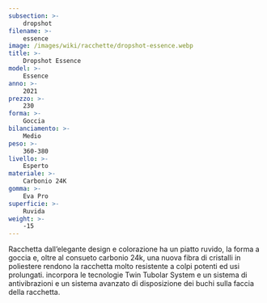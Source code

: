 ```yaml
---
subsection: >-
    dropshot
filename: >-
    essence
image: /images/wiki/racchette/dropshot-essence.webp
title: >-
    Dropshot Essence
model: >-
    Essence
anno: >-
    2021
prezzo: >-
    230
forma: >-
    Goccia
bilanciamento: >-
    Medio
peso: >-
    360-380
livello: >-
    Esperto
materiale: >-
    Carbonio 24K
gomma: >-
    Eva Pro
superficie: >-
    Ruvida
weight: >-
    -15
---
```

Racchetta dall’elegante design e colorazione ha un piatto ruvido, la forma a goccia e, oltre al consueto carbonio 24k, una nuova fibra di cristalli in poliestere rendono la racchetta molto resistente a colpi potenti ed usi prolungati. incorpora le tecnologie Twin Tubolar System e un sistema di antivibrazioni e un sistema avanzato di disposizione dei buchi sulla faccia della racchetta.